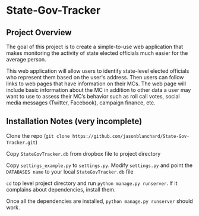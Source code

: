 State-Gov-Tracker
=================

Project Overview
----------------
The goal of this project is to create a simple-to-use web application that makes monitoring the activity of state elected officials  much easier for the average person. 

This web application will allow users to identify state-level elected officials who represent them based on the user's address. Then users can follow links to web pages that have information on their MCs. The web page will include basic information about the MC in addition to other data a user may want to use to assess their MC’s behavior such as roll call votes, social media messages (Twitter, Facebook), campaign finance, etc.

Installation Notes (very incomplete)
------------
Clone the repo (`git clone https://github.com/jasonblanchard/State-Gov-Tracker.git`)

Copy `StateGovTracker.db` from dropbox file to project directory

Copy `settings_example.py` to `settings.py`. Modify `settings.py` and point the `DATABASES name` to your local `StateGovTracker.db` file

`cd` top level project directory and run `python manage.py runserver`. If it complains about dependencies, install them.

Once all the dependencies are installed, `python manage.py runserver` should work.



